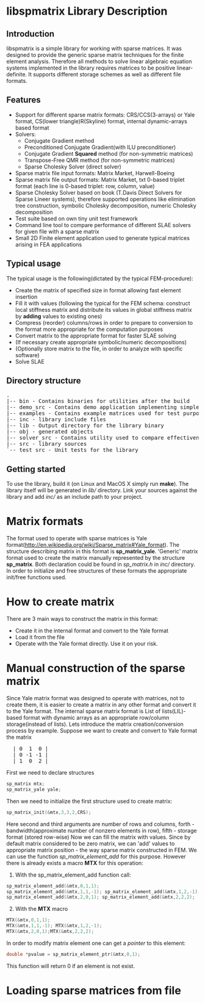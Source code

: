 libspmatrix Library Description
===============================

Introduction
------------
libspmatrix is a simple library for working with sparse matrices. It was designed to provide the generic sparse matrix techniques for the finite element analysis.
Therefore all methods to solve linear algebraic equation systems implemented in the library requires matrices to be positive linear-definite. It supports different storage schemes as well as different file formats. 

Features
--------
 * Support for different sparse matrix formats: CRS/CCS(3-arrays) or Yale format, CS(lower triangle)R(Skyline) format, internal dynamic-arrays based format
 * Solvers: 
   * Conjugate Gradient method
   * Preconditioned Conjugate Gradient(with ILU preconditioner)
   * Conjugate Gradient **Squared** method (for non-symmetric matrices)
   * Transpose-Free QMR method (for non-symmetric matrices)
   * Sparse Cholesky Solver (direct solver)
 * Sparse matrix file input formats: Matrix Market, Harwell-Boeing
 * Sparse matrix file output formats: Matrix Market, txt 0-based triplet format (each line is 0-based triplet: row, column, value)
 * Sparse Cholesky Solver based on book (T.Davis Direct Solvers for Sparse Lineer systems), therefore supported operations like elimination tree construction, symbolic Cholesky decomposition, numeric Cholesky decomposition 
 * Test suite based on own tiny unit test framework
 * Command line tool to compare performance of different SLAE solvers for given file with a sparse matrix
 * Small 2D Finite element application used to generate typical matrices arising in FEA applications  
 
Typical usage
-------------
The typical usage is the following(dictated by the typical FEM-procedure):
 * Create the matrix of specified size in format allowing fast element insertion
 * Fill it with values (following the typical for the FEM schema: construct local stiffness matrix and distribute its values in global stiffness matrix by **adding** values to existing ones)
 * Compress (reorder) columns/rows in order to prepare to conversion to the format more appropriate for the computation purposes
 * Convert matrix to the appropriate format for faster SLAE solving
 * (If necessary create appropriate symbolic/numeric decompositions)
 * (Optionally store matrix to the file, in order to analyze with specific software)
 * Solve SLAE

Directory structure
-------------------
<pre>
.
|-- bin - Contains binaries for utilities after the build
|-- demo_src - Contains demo application implementing simple FEA task for 2D case
|-- examples - Contains example matrices used for test purposes. All matrices are taken from MatrixMarket
|-- inc - library include files 
|-- lib - Output directory for the library binary
|-- obj - generated objects
|-- solver_src - Contains utility used to compare effectiveness of different SLAE solvers
|-- src - library sources
`-- test_src - Unit tests for the library
</pre>

Getting started
---------------
To use the library, build it (on Linux and MacOS X simply run **make**). The library itself will be generated in *lib/* directory. Link your sources against the library and add *inc/* as an include path to your project. 

Matrix formats
==============
The format used to operate with sparse matrices is Yale format(http://en.wikipedia.org/wiki/Sparse_matrix#Yale_format). The structure describing matrix in this format is **sp_matrix_yale**. 'Generic' matrix format used to create the matrix manually represented by the structure **sp_matrix**.
Both declaration could be found in *sp_matrix.h* in *inc/* directory. In order to initialize and free structures of these formats the appropriate init/free functions used.

How to create matrix
====================
There are 3 main ways to construct the matrix in this format:
 * Create it in the internal format and convert to the Yale format
 * Load it from the file
 * Operate with the Yale format directly. Use it on your risk.

Manual construction of the sparse matrix
========================================
Since Yale matrix format was designed to operate with matrices, not to create them, it is easier to create a matrix in any other format and convert it to the Yale format. The internal sparse matrix format is List of lists(LIL)-based format with dynamic arrays as an appropriate row/column storage(instead of lists).
Lets introduce the matrix creation/conversion process by example.
Suppose we want to create and convert to Yale format the matrix
<pre>
  | 0  1  0 |
  | 0 -1 -1 |
  | 1  0  2 |
</pre>
First we need to declare structures
```c
sp_matrix mtx;
sp_matrix_yale yale;
```
Then we need to initialize the first structure used to create matrix:
```c
sp_matrix_init(&mtx,3,3,2,CRS);
```
Here second and third arguments are number of rows and columns, forth - bandwidth(approximate number of nonzero elements in row), fifth - storage format (stored row-wise)
Now we can fill the matrix with values.
Since by default matrix considered to be zero matrix, we can 'add' values to appropriate matrix position - the way sparse matrix constructed in FEM. We can use the function *sp_matrix_element_add* for this purpose. However there is already exists a macro **MTX** for this operation:
 1. With the sp_matrix_element_add function call:
```c
sp_matrix_element_add(&mtx,0,1,1);
sp_matrix_element_add(&mtx,1,1,-1); sp_matrix_element_add(&mtx,1,2,-1);
sp_matrix_element_add(&mtx,2,0,1); sp_matrix_element_add(&mtx,2,2,2);
```
 2. With the **MTX** macro
```c
MTX(&mtx,0,1,1);
MTX(&mtx,1,1,-1); MTX(&mtx,1,2,-1);
MTX(&mtx,2,0,1);MTX(&mtx,2,2,2);
```

In order to modify matrix element one can get a *pointer* to this element:
```c
double *pvalue = sp_matrix_element_ptr(&mtx,0,1);
```
This function will return 0 if an element is not exist.



Loading sparse matrices from file
=================================



